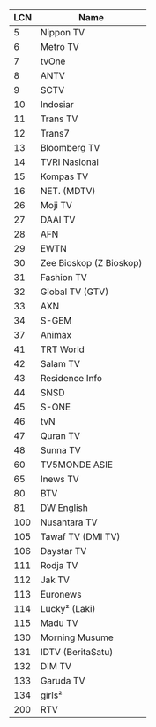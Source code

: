 LCN | Name
-- | --
5 | Nippon TV
6 | Metro TV
7 | tvOne
8 | ANTV
9 | SCTV
10 | Indosiar
11 | Trans TV
12 | Trans7
13 | Bloomberg TV
14 | TVRI Nasional
15 | Kompas TV
16 | NET. (MDTV)
26 | Moji TV
27 | DAAI TV
28 | AFN
29 | EWTN
30 | Zee Bioskop (Z Bioskop)
31 | Fashion TV
32 | Global TV (GTV)
33 | AXN
34 | S-GEM
37 | Animax
41 | TRT World
42 | Salam TV
43 | Residence Info
44 | SNSD
45 | S-ONE
46 | tvN
47 | Quran TV
48 | Sunna TV
60 | TV5MONDE ASIE
65 | Inews TV
80 | BTV
81 | DW English
100 | Nusantara TV
105 | Tawaf TV (DMI TV)
106 | Daystar TV
111 | Rodja TV
112 | Jak TV
113 | Euronews
114 | Lucky² (Laki)
115 | Madu TV
130 | Morning Musume
131 | IDTV (BeritaSatu)
132 | DIM TV
133 | Garuda TV
134 | girls²
200 | RTV
